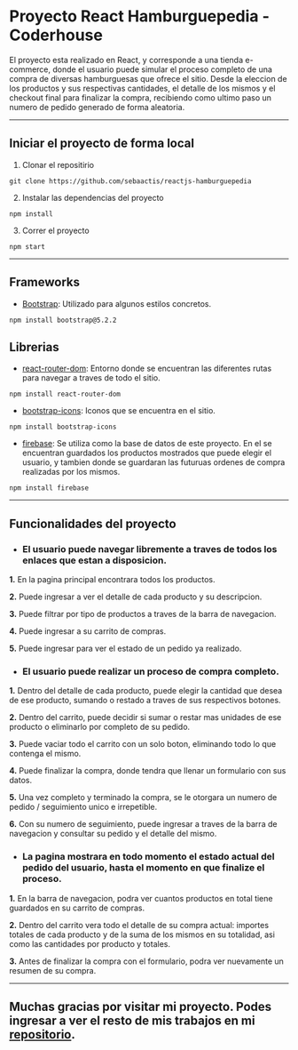 # Proyecto React Hamburguepedia - Coderhouse

El proyecto esta realizado en React, y corresponde a una tienda e-commerce, donde el usuario puede simular el proceso completo de una compra de diversas hamburguesas que ofrece el sitio. Desde la eleccion de los productos y sus respectivas cantidades, el detalle de los mismos y el checkout final para finalizar la compra, recibiendo como ultimo paso un numero de pedido generado de forma aleatoria. 


***

## Iniciar el proyecto de forma local

1. Clonar el repositirio

```
git clone https://github.com/sebaactis/reactjs-hamburguepedia
```

2. Instalar las dependencias del proyecto
 
```
npm install
```

3. Correr el proyecto
```
npm start
```

***

## Frameworks

- [Bootstrap](https://getbootstrap.com/): Utilizado para algunos estilos concretos.

```
npm install bootstrap@5.2.2
```   

## Librerias

-  [react-router-dom](https://reactrouter.com/en/main): Entorno donde se encuentran las diferentes rutas para navegar a traves de todo el sitio.

```
npm install react-router-dom
```

- [bootstrap-icons](https://icons.getbootstrap.com/): Iconos que se encuentra en el sitio.
```
npm install bootstrap-icons
```
- [firebase](https://console.firebase.google.com/): Se utiliza como la base de datos de este proyecto. En el se encuentran guardados los productos mostrados que puede elegir el usuario, y tambien donde se guardaran las futuruas ordenes de compra realizadas por los mismos. 
```
npm install firebase
```

***
## Funcionalidades del proyecto

- ### El usuario puede navegar libremente a traves de todos los enlaces que estan a disposicion. 

**1.** En la pagina principal encontrara todos los productos.

**2.** Puede ingresar a ver el detalle de cada producto y su descripcion.

**3.** Puede filtrar por tipo de productos a traves de la barra de navegacion.

**4.** Puede ingresar a su carrito de compras.

**5.** Puede ingresar para ver el estado de un pedido ya realizado.

- ### El usuario puede realizar un proceso de compra completo.

**1.** Dentro del detalle de cada producto, puede elegir la cantidad que desea de ese producto, sumando o restado a traves de sus respectivos botones.

**2.** Dentro del carrito, puede decidir si sumar o restar mas unidades de ese producto o eliminarlo por completo de su pedido.

**3.** Puede vaciar todo el carrito con un solo boton, eliminando todo lo que contenga el mismo.

**4.** Puede finalizar la compra, donde tendra que llenar un formulario con sus datos.

**5.** Una vez completo y terminado la compra, se le otorgara un numero de pedido / seguimiento unico e irrepetible.

**6.** Con su numero de seguimiento, puede ingresar a traves de la barra de navegacion y consultar su pedido y el detalle del mismo.

- ### La pagina mostrara en todo momento el estado actual del pedido del usuario, hasta el momento en que finalize el proceso.

**1.** En la barra de navegacion, podra ver cuantos productos en total tiene guardados en su carrito de compras.

**2.** Dentro del carrito vera todo el detalle de su compra actual: importes totales de cada producto y de la suma de los mismos en su totalidad, asi como las cantidades por producto y totales.

**3.** Antes de finalizar la compra con el formulario, podra ver nuevamente un resumen de su compra.

***

## Muchas gracias por visitar mi proyecto. Podes ingresar a ver el resto de mis trabajos en mi [repositorio](https://github.com/sebaactis).








